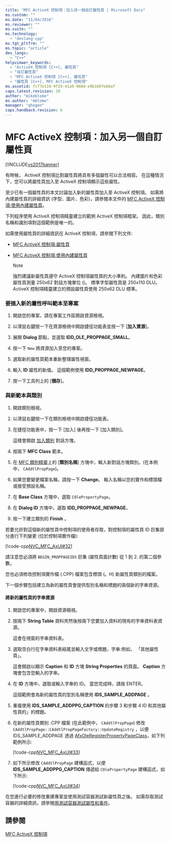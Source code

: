 ```yaml
---
title: "MFC ActiveX 控制項：加入另一個自訂屬性頁 | Microsoft Docs"
ms.custom: ""
ms.date: "11/04/2016"
ms.reviewer: ""
ms.suite: ""
ms.technology: 
  - "devlang-cpp"
ms.tgt_pltfrm: ""
ms.topic: "article"
dev_langs: 
  - "C++"
helpviewer_keywords: 
  - "ActiveX 控制項 [C++], 屬性頁"
  - "自訂屬性頁"
  - "MFC ActiveX 控制項 [C++], 屬性頁"
  - "屬性頁 [C++], MFC ActiveX 控制項"
ms.assetid: fcf7e119-9f29-41a9-908d-e9b1607e08af
caps.latest.revision: 10
author: "mikeblome"
ms.author: "mblome"
manager: "ghogen"
caps.handback.revision: 6
---
```

# MFC ActiveX 控制項：加入另一個自訂屬性頁
[!INCLUDE[vs2017banner](../assembler/inline/includes/vs2017banner.md)]

有時候， ActiveX 控制項比對屬性頁將具有多個屬性可以合法相容。  在這種情況下，您可以將屬性頁加入至 ActiveX 控制項顯示這些屬性。  
  
 至少已有一個屬性頁的本文討論加入新的屬性頁加入至 ActiveX 控制項。  如需將內建屬性頁的詳細資訊 \(字型、圖片、色彩\)，請參閱本文件的 [MFC ActiveX 控制項:使用內建屬性頁](../mfc/mfc-activex-controls-using-stock-property-pages.md)。  
  
 下列程序使用 ActiveX 控制項精靈建立的範例 ActiveX 控制項框架。  因此，類別名稱和識別項對這個範例是唯一的。  
  
 如需使用屬性頁的詳細資訊在 ActiveX 控制項，請參閱下列文件:  
  
-   [MFC ActiveX 控制項:屬性頁](../mfc/mfc-activex-controls-property-pages.md)  
  
-   [MFC ActiveX 控制項:使用內建屬性頁](../mfc/mfc-activex-controls-using-stock-property-pages.md)  
  
    > [!NOTE]
    >  強烈建議新屬性頁遵守 ActiveX 控制項屬性頁的大小準則。  內建圖片和色彩屬性頁測量 250x62 對話方塊單位 \(\)。  標準字型屬性頁是 250x110 DLU。  ActiveX 控制項精靈建立的預設屬性頁使用 250x62 DLU 標準。  
  
### 要插入新的屬性呼叫範本至專案  
  
1.  開啟您的專案，請在專案工作區開啟資源檢視。  
  
2.  以滑鼠右鍵按一下在資源檢視中開啟捷徑功能表並按一下 \[**加入資源**\]。  
  
3.  展開 **Dialog** 節點，並選取 **IDD\_OLE\_PROPPAGE\_SMALL**。  
  
4.  按一下 `New` 將資源加入至您的專案。  
  
5.  選取新的屬性頁範本重新整理屬性視窗。  
  
6.  輸入 **ID** 屬性的新值。  這個範例使用 **IDD\_PROPPAGE\_NEWPAGE**。  
  
7.  按一下工具列上的 \[**儲存**\]。  
  
### 與新範本與類別  
  
1.  開啟類別檢視。  
  
2.  以滑鼠右鍵按一下在類別檢視中開啟捷徑功能表。  
  
3.  在捷徑功能表中，按一下 \[加入\] 後再按一下 \[加入類別\]。  
  
     這樣會開啟 [加入類別](../ide/add-class-dialog-box.md) 對話方塊。  
  
4.  按兩下 **MFC Class** 範本。  
  
5.  在 [MFC 類別精靈](../mfc/reference/mfc-add-class-wizard.md)上的 \[**類別名稱**\] 方塊中，輸入新對話方塊類別。\(在本例中， `CAddtlPropPage`\)。  
  
6.  如果您要變更檔案名稱，請按一下 **Change**。  輸入名稱以您的實作和標頭檔或接受預設名稱。  
  
7.  在 **Base Class** 方塊中，選取 `COlePropertyPage`。  
  
8.  在 **Dialog ID** 方塊中，選取 **IDD\_PROPPAGE\_NEWPAGE**。  
  
9. 按一下建立類別的 **Finish** 。  
  
 若要允許對這個新的屬性頁中控制項的使用者存取，對控制項的屬性頁 ID 巨集部分進行下列變更 \(位於控制項實作檔\):  
  
 [!code-cpp[NVC_MFC_AxUI#32](../mfc/codesnippet/CPP/mfc-activex-controls-adding-another-custom-property-page_1.cpp)]  
  
 請注意您必須將 `BEGIN_PROPPAGEIDS` 巨集 \(屬性頁面計數\) 從 1 到 2. 的第二個參數。  
  
 您也必須修改控制項實作檔 \(.CPP\) 檔案包含標頭 \(。H\) 新屬性頁類別的檔案。  
  
 下一個步驟包括建立為新的屬性頁會提供型別名稱和標題的兩個新的字串資源。  
  
#### 將新的屬性頁的字串資源  
  
1.  開啟您的專案中，開啟資源檢視。  
  
2.  按兩下 **String Table** 資料夾然後按兩下您要加入資料的現有的字串資料表資源。  
  
     這會在視窗的字串資料表。  
  
3.  選取空白行在字串資料表結尾並輸入文字或標題，字串:例如， 「其他屬性頁」。  
  
     這會開啟以顯示 **Caption** 和 **ID** 方塊 **String Properties** 的頁面。  **Caption** 方塊會包含您輸入的字串。  
  
4.  在 **ID** 方塊中，選取或輸入字串的 ID。  當您完成時，請按 ENTER。  
  
     這個範例會為新的屬性頁的型別名稱使用 **IDS\_SAMPLE\_ADDPAGE** 。  
  
5.  重複使用 **IDS\_SAMPLE\_ADDPPG\_CAPTION** 的步驟 3 和步驟 4 ID 和其他屬性頁的」的標題。  
  
6.  在新的屬性頁類別 .CPP 檔案 \(在此範例中， `CAddtlPropPage`\) 修改 `CAddtlPropPage::CAddtlPropPageFactory::UpdateRegistry` ，以便 IDS\_SAMPLE\_ADDPAGE 透過 [AfxOleRegisterPropertyPageClass](../Topic/AfxOleRegisterPropertyPageClass.md)，如下列範例所示:  
  
     [!code-cpp[NVC_MFC_AxUI#33](../mfc/codesnippet/CPP/mfc-activex-controls-adding-another-custom-property-page_2.cpp)]  
  
7.  如下所示修改 `CAddtlPropPage` 建構函式，以便 **IDS\_SAMPLE\_ADDPPG\_CAPTION** 傳遞給 `COlePropertyPage` 建構函式，如下所示:  
  
     [!code-cpp[NVC_MFC_AxUI#34](../mfc/codesnippet/CPP/mfc-activex-controls-adding-another-custom-property-page_3.cpp)]  
  
 在您進行必要的修改重建專案並使用測試容器測試新屬性頁之後。  如需存取測試容器的詳細資訊，請參閱[用測試容器測試屬性和事件](../mfc/testing-properties-and-events-with-test-container.md)。  
  
## 請參閱  
 [MFC ActiveX 控制項](../mfc/mfc-activex-controls.md)